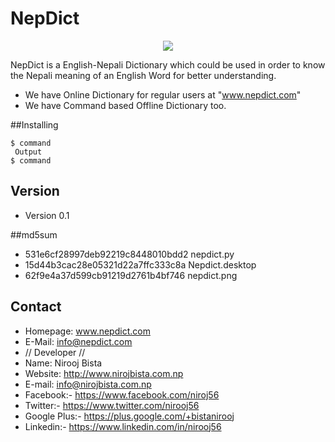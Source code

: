 # NepDict
<p align="center">
<img src="https://github.com/nirooj56/Nepdict/blob/master/img/icon.png">
</p>

NepDict is a English-Nepali Dictionary which could be used in order to know the Nepali meaning of an English Word for better understanding.

* We have Online Dictionary for regular users at "www.nepdict.com"
* We have Command based Offline Dictionary too.

##Installing
```
$ command
 Output
$ command
```
## Version 
* Version 0.1

##md5sum
* 531e6cf28997deb92219c8448010bdd2  nepdict.py
* 15d44b3cac28e05321d22a7ffc333c8a  Nepdict.desktop
* 62f9e4a37d599cb91219d2761b4bf746  nepdict.png

## Contact

* Homepage: www.nepdict.com
* E-Mail: info@nepdict.com
* // Developer //
* Name: Nirooj Bista
* Website: http://www.nirojbista.com.np
* E-mail: info@nirojbista.com.np
* Facebook:- https://www.facebook.com/niroj56
* Twitter:- https://www.twitter.com/nirooj56
* Google Plus:- https://plus.google.com/+bistanirooj
* Linkedin:- https://www.linkedin.com/in/nirooj56
